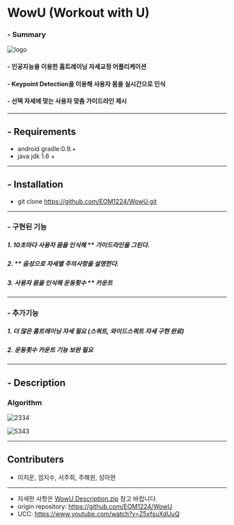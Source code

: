 # WowU (Workout with U)

### - Summary
![logo](https://user-images.githubusercontent.com/45230079/68108278-b7456b00-ff2a-11e9-931a-d9d0cb9ca14f.png)

#### - 인공지능을 이용한 홈트레이닝 자세교정 어플리케이션
#### - Keypoint Detection을 이용해 사용자 몸을 실시간으로 인식
#### - 선택 자세에 맞는 사용자 맞춤 가이드라인 제시


----

## - Requirements
- android gradle:0.9.+
- java jdk 1.6 +

----

## - Installation
- git clone https://github.com/EOM1224/WowU.git 



----



### - 구현된 기능
##### 1. 10초마다 사용자 몸을 인식해 ** 가이드라인을 그린다. 
##### 2.  ** 음성으로 자세별 주의사항을 설명한다. 
##### 3.  사용자 몸을 인식해 운동횟수 ** 카운트


----


### - 추가기능
##### 1. 더 많은 홈트레이닝 자세 필요 (스쿼트, 와이드스쿼트 자세 구현 완료)
##### 2. 운동횟수 카운트 기능 보완 필요



----
## - Description

### Algorithm

![2334](https://user-images.githubusercontent.com/45230079/68169474-ae4aad00-ffaf-11e9-8008-2f7393daa683.PNG)

![5343](https://user-images.githubusercontent.com/45230079/68169487-bc98c900-ffaf-11e9-8922-897e69b0c77a.PNG)


----

## Contributers
- 이지운, 엄지수, 서주희, 주해원, 성아현
----
- 자세한 사항은 [WowU Description.zip](https://github.com/wldnswldnswl/MyProject/files/3806746/WowU.Description.zip) 참고 바랍니다.
- origin repository: https://github.com/EOM1224/WowU
- UCC: https://www.youtube.com/watch?v=Z5xfsuXdUuQ


